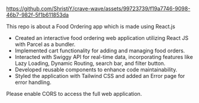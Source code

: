 https://github.com/ShristiY/crave-wave/assets/99723739/f19a7746-9098-46b7-982f-5f1b611853da

This repo is about a Food Ordering app which is made using React.js

- Created an interactive food ordering web application utilizing React JS with Parcel as a bundler.
- Implemented cart functionality for adding and managing food orders.
- Interacted with Swiggy API for real-time data, incorporating features like Lazy Loading, Dynamic Routing, search bar, and filter button.
- Developed reusable components to enhance code maintainability.
- Styled the application with Tailwind CSS and added an Error page for error handling.

Please enable CORS to access the full web application.

